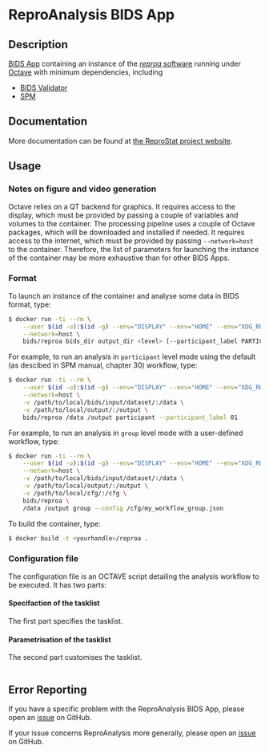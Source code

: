 # ReproAnalysis BIDS App

## Description

[BIDS App](http://bids-apps.neuroimaging.io) containing an instance of the [_reproa_ software](http://github.com/reprostat/reproanalysis) running under [Octave](https://octave.org) with minimum dependencies, including
- [BIDS Validator](https://github.com/bids-standard/bids-validator)
- [SPM](http://www.fil.ion.ucl.ac.uk/spm)

## Documentation

More documentation can be found at [the ReproStat project website](http://github.com/reprostat).

## Usage

### Notes on figure and video generation
Octave relies on a QT backend for graphics. It requires access to the display, which must be provided by passing a couple of variables and volumes to the container. The processing pipeline uses a couple of Octave packages, which will be downloaded and installed if needed. It requires access to the internet, which must be provided by passing `--network=host` to the container. Therefore, the list of parameters for launching the instance of the container may be more exhaustive than for other BIDS Apps.

### Format
To launch an instance of the container and analyse some data in BIDS format, type:

```bash
$ docker run -ti --rm \
	--user $(id -u):$(id -g) --env="DISPLAY" --env="HOME" --env="XDG_RUNTIME_DIR" --volume="$HOME:$HOME:rw" --volume="/dev:/dev:ro" --volume="${XDG_RUNTIME_DIR}:${XDG_RUNTIME_DIR}:rw" \
	--network=host \
	bids/reproa bids_dir output_dir <level> [--participant_label PARTICIPANT_LABEL [PARTICIPANT_LABEL ...]] [--config CFG_FILE] [--skip_bids_validator]
```

For example, to run an analysis in ```participant``` level mode using the default (as descibed in SPM manual, chapter 30) workflow, type:

```bash
$ docker run -ti --rm \
	--user $(id -u):$(id -g) --env="DISPLAY" --env="HOME" --env="XDG_RUNTIME_DIR" --volume="$HOME:$HOME:rw" --volume="/dev:/dev:ro" --volume="${XDG_RUNTIME_DIR}:${XDG_RUNTIME_DIR}:rw" \
	--network=host \
  	-v /path/to/local/bids/input/dataset/:/data \
  	-v /path/to/local/output/:/output \
  	bids/reproa /data /output participant --participant_label 01
```

For example, to run an analysis in ```group``` level mode with a user-defined workflow, type:

```bash
$ docker run -ti --rm \
	--user $(id -u):$(id -g) --env="DISPLAY" --env="HOME" --env="XDG_RUNTIME_DIR" --volume="$HOME:$HOME:rw" --volume="/dev:/dev:ro" --volume="${XDG_RUNTIME_DIR}:${XDG_RUNTIME_DIR}:rw" \
	--network=host \
	-v /path/to/local/bids/input/dataset/:/data \
	-v /path/to/local/output/:/output \
	-v /path/to/local/cfg/:/cfg \
	bids/reproa \
	/data /output group --config /cfg/my_workflow_group.json
```

To build the container, type:

```bash
$ docker build -t <yourhandle>/reproa .
```

### Configuration file

The configuration file is an OCTAVE script detailing the analysis workflow to be executed. It has two parts:

#### Specifaction of the tasklist
The first part specifies the tasklist.

#### Parametrisation of the tasklist
The second part customises the tasklist.

```matlab
```

## Error Reporting

If you have a specific problem with the ReproAnalysis BIDS App, please open an [issue](https://github.com/reprostat/reproa/issues) on GitHub.

If your issue concerns ReproAnalysis more generally, please open an [issue](https://github.com/reprostat/reproanalysis/issues) on GitHub.
